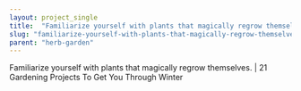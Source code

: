 ```yaml
---
layout: project_single
title:  "Familiarize yourself with plants that magically regrow themselves."
slug: "familiarize-yourself-with-plants-that-magically-regrow-themselves"
parent: "herb-garden"
---
```

Familiarize yourself with plants that magically regrow themselves. | 21 Gardening Projects To Get You Through Winter